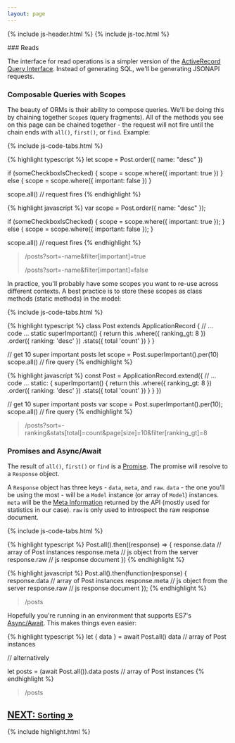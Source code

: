 ```yaml
---
layout: page
---
```


{% include js-header.html %}
{% include js-toc.html %}

<div markdown="1" class="col-md-8 col-md-offset-1">
### Reads

The interface for read operations is a simpler version of the
[ActiveRecord Query Interface](http://guides.rubyonrails.org/active_record_querying.html).
Instead of generating SQL, we'll be generating JSONAPI requests.

### Composable Queries with Scopes

The beauty of ORMs is their ability to compose queries. We'll be doing
this by chaining together `Scope`s (query fragments). All of the methods
you see on this page can be chained together - the request will not fire
until the chain ends with `all()`, `first()`, or `find`. Example:

{% include js-code-tabs.html %}
<div markdown="1" class="code-tabs">
  {% highlight typescript %}
let scope = Post.order({ name: "desc" })

if (someCheckboxIsChecked) {
  scope = scope.where({ important: true })
} else {
  scope = scope.where({ important: false })
}

scope.all() // request fires
  {% endhighlight %}

  {% highlight javascript %}
var scope = Post.order({ name: "desc" });

if (someCheckboxIsChecked) {
  scope = scope.where({ important: true });
} else {
  scope = scope.where({ important: false });
}

scope.all() // request fires
  {% endhighlight %}
</div>
<blockquote class="url">
  <p>/posts?sort=-name&filter[important]=true</p>
  <p>/posts?sort=-name&filter[important]=false</p>
</blockquote>

In practice, you'll probably have some scopes you want to re-use across
different contexts. A best practice is to store these scopes as class
methods (static methods) in the model:

{% include js-code-tabs.html %}
<div markdown="1" class="code-tabs">
  {% highlight typescript %}
class Post extends ApplicationRecord {
  // ... code ...
  static superImportant() {
    return this
      .where({ ranking_gt: 8 })
      .order({ ranking: 'desc' })
      .stats({ total 'count' })
  }
}

// get 10 super important posts
let scope = Post.superImportant().per(10)
scope.all() // fire query
  {% endhighlight %}

  {% highlight javascript %}
const Post = ApplicationRecord.extend({
  // ... code ...
  static: {
    superImportant() {
      return this
        .where({ ranking_gt: 8 })
        .order({ ranking: 'desc' })
        .stats({ total 'count' })
    }
  }
})

// get 10 super important posts
var scope = Post.superImportant().per(10);
scope.all() // fire query
  {% endhighlight %}
</div>
<blockquote class="url">
<p>/posts?sort=-ranking&stats[total]=count&page[size]=10&filter[ranking_gt]=8</p>
</blockquote>

### Promises and Async/Await

The result of `all()`, `first()` or `find` is a [Promise](https://developers.google.com/web/fundamentals/primers/promises). The promise will resolve to a `Response` object.

A `Response` object has three keys - `data`, `meta`, and `raw`. `data` - the one
you'll be using the most - will be a `Model` instance (or array of
`Model`) instances. `meta` will be the [Meta Information](http://jsonapi.org/format/#document-meta) returned by the API (mostly used for statistics in our case). `raw` is only used to introspect the raw response document.

{% include js-code-tabs.html %}
<div markdown="1" class="code-tabs">
  {% highlight typescript %}
Post.all().then((response) => {
  response.data // array of Post instances
  response.meta // js object from the server
  response.raw // js response document
})
  {% endhighlight %}

  {% highlight javascript %}
Post.all().then(function(response) {
  response.data // array of Post instances
  response.meta // js object from the server
  response.raw // js response document
});
  {% endhighlight %}
</div>
<blockquote class="url">
  <p>/posts</p>
</blockquote>

Hopefully you're running in an environment that supports
ES7's [Async/Await](https://hackernoon.com/6-reasons-why-javascripts-async-await-blows-promises-away-tutorial-c7ec10518dd9). This makes things even easier:

{% highlight typescript %}
let { data } = await Post.all()
data // array of Post instances

// alternatively

let posts = (await Post.all()).data
posts // array of Post instances
{% endhighlight %}
<blockquote class="url">
  <p>/posts</p>
</blockquote>

<div class="clearfix">
  <h2 id="next">
    <a href="/js/reads/sorting">
      NEXT:
      <small>Sorting</small>
      &raquo;
    </a>
  </h2>
</div>

{% include highlight.html %}
